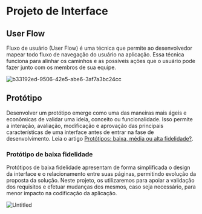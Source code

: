 
# Projeto de Interface

## User Flow

Fluxo de usuário (User Flow) é uma técnica que permite ao desenvolvedor mapear todo fluxo de navegação do usuário na aplicação. Essa técnica funciona para alinhar os caminhos e as possíveis ações que o usuário pode fazer junto com os membros de sua equipe. 

![b33192ed-9506-42e5-abe6-3af7a3bc24cc](https://github.com/ICEI-PUC-Minas-PMV-ADS/pmv-ads-2023-2-e1-proj-web-t5-clean-project/assets/144967071/8f196f87-e04b-488c-bf22-5c914fc86027)

## Protótipo

Desenvolver um protótipo emerge como uma das maneiras mais ágeis e econômicas de validar uma ideia, conceito ou funcionalidade. Isso permite a interação, avaliação, modificação e aprovação das principais características de uma interface antes de entrar na fase de desenvolvimento. Leia o artigo [Protótipos: baixa, média ou alta fidelidade?](https://medium.com/ladies-that-ux-br/prot%C3%B3tipos-baixa-m%C3%A9dia-ou-alta-fidelidade-71d897559135).

### Protótipo de baixa fidelidade

Protótipos de baixa fidelidade apresentam de forma simplificada o design da interface e o relacionamento entre suas páginas, permitindo evolução da proposta da solução. Neste projeto, os utilizaremos para apoiar a validação dos requisitos e efetuar mudanças dos mesmos, caso seja necessário, para menor impacto na codificação da aplicação.

![Untitled](https://github.com/ICEI-PUC-Minas-PMV-ADS/pmv-ads-2023-2-e1-proj-web-t5-clean-project/assets/144857658/72ae67bf-cbc0-4a7e-829b-51dde2a53d6d)

